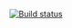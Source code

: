 [![Build status](https://ci.appveyor.com/api/projects/status/vdqfgv09svtwsyfw?svg=true)](https://ci.appveyor.com/project/Juliyap2887/card-selenium)